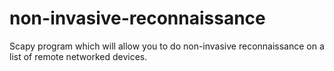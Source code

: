 # non-invasive-reconnaissance
Scapy program which will allow you to do non-invasive reconnaissance on a list of remote networked devices. 
